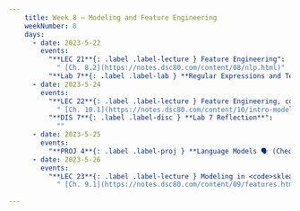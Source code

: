 ```yaml
---
    title: Week 8 – Modeling and Feature Engineering
    weekNumber: 8
    days:
      - date: 2023-5-22
        events:
          "**LEC 21**{: .label .label-lecture } Feature Engineering":
            " [Ch. 8.2](https://notes.dsc80.com/content/08/nlp.html)"
          "**Lab 7**{: .label .label-lab } **Regular Expressions and Text Data (due 5/22)**":
      - date: 2023-5-24
        events:
          "**LEC 22**{: .label .label-lecture } Feature Engineering, continued":
            " [Ch. 10.1](https://notes.dsc80.com/content/10/intro-modeling.html)"
          "**DIS 7**{: .label .label-disc } **Lab 7 Reflection**":
            ""
      - date: 2023-5-25
        events:
          "**PROJ 4**{: .label .label-proj } **Language Models 🗣 (Checkpoint due 5/25)**":
      - date: 2023-5-26
        events:
          "**LEC 23**{: .label .label-lecture } Modeling in <code>sklearn</code>":
            " [Ch. 9.1](https://notes.dsc80.com/content/09/features.html), [11.1](https://notes.dsc80.com/content/11/fitting-inference.html)"
                
---
```

